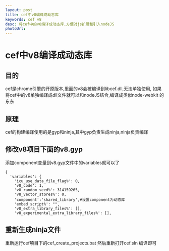 ```yaml
---
layout: post
title: cef中v8编译成动态库
keywords: cef v8
desc: 将cef中的v8编译成动态库,方便对js扩展和引入nodeJS
photoUrl: 
---
```

# cef中v8编译成动态库

## 目的
cef是chrome引擎的开原版本,里面的v8会被编译到libcef.dll,无法单独使用,
如果将cef中的v8单独编译成dll文件就可以和nodeJS结合,编译成类似node-webkit
的东东

## 原理

cef的构建编译使用的是gyp和ninja,其中gyp负责生成ninja,ninja负责编译

## 修改v8项目下面的v8.gyp

添加component变量到v8.gyp文件中的variables就可以了
```gyp
{
  'variables': {
    'icu_use_data_file_flag%': 0,
    'v8_code': 1,
    'v8_random_seed%': 314159265,
    'v8_vector_stores%': 0,
    'component':'shared_library',#设置component为动态库
    'embed_script%': "",
    'v8_extra_library_files%': [],
    'v8_experimental_extra_library_files%': [],
```

## 重新生成ninja文件

重新运行cef项目下的cef_create_projects.bat
然后重新打开cef.sln 编译即可